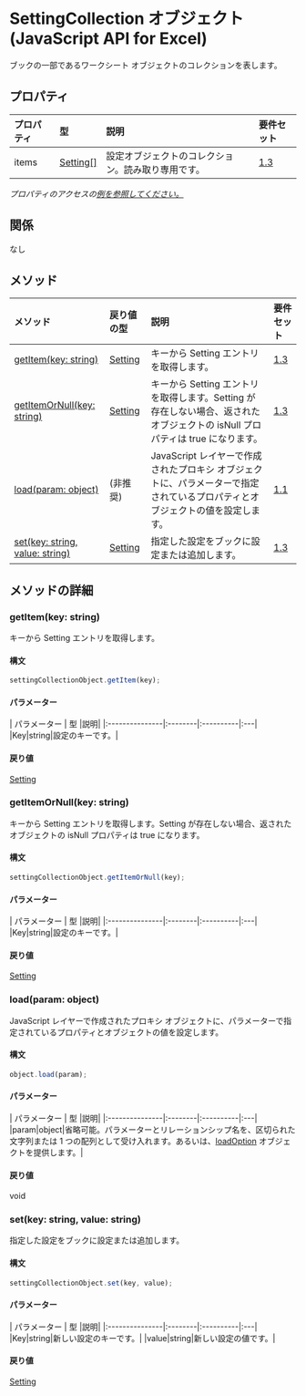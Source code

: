 # <a name="settingcollection-object-javascript-api-for-excel"></a>SettingCollection オブジェクト (JavaScript API for Excel)

ブックの一部であるワークシート オブジェクトのコレクションを表します。

## <a name="properties"></a>プロパティ

| プロパティ     | 型   |説明| 要件セット|
|:---------------|:--------|:----------|:----|
|items|[Setting[]](setting.md)|設定オブジェクトのコレクション。読み取り専用です。|[1.3](../requirement-sets/excel-api-requirement-sets.md)|

_プロパティのアクセスの[例を参照してください。](#property-access-examples)_

## <a name="relationships"></a>関係
なし


## <a name="methods"></a>メソッド

| メソッド           | 戻り値の型    |説明| 要件セット|
|:---------------|:--------|:----------|:----|
|[getItem(key: string)](#getitemkey-string)|[Setting](setting.md)|キーから Setting エントリを取得します。|[1.3](../requirement-sets/excel-api-requirement-sets.md)|
|[getItemOrNull(key: string)](#getitemornullkey-string)|[Setting](setting.md)|キーから Setting エントリを取得します。Setting が存在しない場合、返されたオブジェクトの isNull プロパティは true になります。|[1.3](../requirement-sets/excel-api-requirement-sets.md)|
|[load(param: object)](#loadparam-object)|(非推奨)|JavaScript レイヤーで作成されたプロキシ オブジェクトに、パラメーターで指定されているプロパティとオブジェクトの値を設定します。|[1.1](../requirement-sets/excel-api-requirement-sets.md)|
|[set(key: string, value: string)](#setkey-string-value-string)|[Setting](setting.md)|指定した設定をブックに設定または追加します。|[1.3](../requirement-sets/excel-api-requirement-sets.md)|

## <a name="method-details"></a>メソッドの詳細


### <a name="getitemkey-string"></a>getItem(key: string)
キーから Setting エントリを取得します。

#### <a name="syntax"></a>構文
```js
settingCollectionObject.getItem(key);
```

#### <a name="parameters"></a>パラメーター
| パラメーター    | 型   |説明|
|:---------------|:--------|:----------|:---|
|Key|string|設定のキーです。|

#### <a name="returns"></a>戻り値
[Setting](setting.md)

### <a name="getitemornullkey-string"></a>getItemOrNull(key: string)
キーから Setting エントリを取得します。Setting が存在しない場合、返されたオブジェクトの isNull プロパティは true になります。

#### <a name="syntax"></a>構文
```js
settingCollectionObject.getItemOrNull(key);
```

#### <a name="parameters"></a>パラメーター
| パラメーター    | 型   |説明|
|:---------------|:--------|:----------|:---|
|Key|string|設定のキーです。|

#### <a name="returns"></a>戻り値
[Setting](setting.md)

### <a name="loadparam-object"></a>load(param: object)
JavaScript レイヤーで作成されたプロキシ オブジェクトに、パラメーターで指定されているプロパティとオブジェクトの値を設定します。

#### <a name="syntax"></a>構文
```js
object.load(param);
```

#### <a name="parameters"></a>パラメーター
| パラメーター    | 型   |説明|
|:---------------|:--------|:----------|:---|
|param|object|省略可能。パラメーターとリレーションシップ名を、区切られた文字列または 1 つの配列として受け入れます。あるいは、[loadOption](loadoption.md) オブジェクトを提供します。|

#### <a name="returns"></a>戻り値
void

### <a name="setkey-string-value-string"></a>set(key: string, value: string)
指定した設定をブックに設定または追加します。

#### <a name="syntax"></a>構文
```js
settingCollectionObject.set(key, value);
```

#### <a name="parameters"></a>パラメーター
| パラメーター    | 型   |説明|
|:---------------|:--------|:----------|:---|
|Key|string|新しい設定のキーです。|
|value|string|新しい設定の値です。|

#### <a name="returns"></a>戻り値
[Setting](setting.md)
